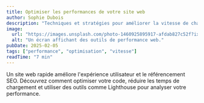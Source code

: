 ```yaml
---
title: Optimiser les performances de votre site web
author: Sophie Dubois
description: "Techniques et stratégies pour améliorer la vitesse de chargement et les performances globales de votre site web."
image:
  url: "https://images.unsplash.com/photo-1460925895917-afdab827c52f?ixlib=rb-4.0.3&ixid=M3wxMjA3fDB8MHxwaG90by1wYWdlfHx8fGVufDB8fHx8fA%3D%3D&auto=format&fit=crop&w=1115&q=80"
  alt: "Un écran affichant des outils de performance web."
pubDate: 2025-02-05
tags: ["performance", "optimisation", "vitesse"]
readTime: "7 min"
---
```


Un site web rapide améliore l'expérience utilisateur et le référencement SEO. Découvrez comment optimiser votre code, réduire les temps de chargement et utiliser des outils comme Lighthouse pour analyser votre performance.
